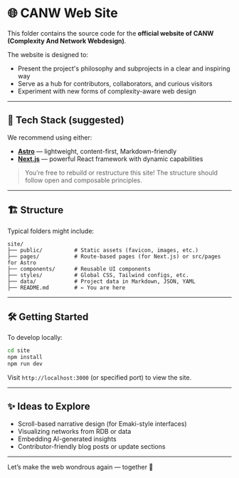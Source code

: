 # 🌐 CANW Web Site

This folder contains the source code for the **official website of CANW (Complexity And Network Webdesign)**.

The website is designed to:

- Present the project's philosophy and subprojects in a clear and inspiring way
- Serve as a hub for contributors, collaborators, and curious visitors
- Experiment with new forms of complexity-aware web design

---

## 🚀 Tech Stack (suggested)

We recommend using either:

- [**Astro**](https://astro.build) — lightweight, content-first, Markdown-friendly
- [**Next.js**](https://nextjs.org) — powerful React framework with dynamic capabilities

> You’re free to rebuild or restructure this site! The structure should follow open and composable principles.

---

## 🏗️ Structure

Typical folders might include:

```
site/
├── public/          # Static assets (favicon, images, etc.)
├── pages/           # Route-based pages (for Next.js) or src/pages for Astro
├── components/      # Reusable UI components
├── styles/          # Global CSS, Tailwind configs, etc.
├── data/            # Project data in Markdown, JSON, YAML
├── README.md        # ← You are here
```

---

## 🛠️ Getting Started

To develop locally:

```bash
cd site
npm install
npm run dev
```

Visit `http://localhost:3000` (or specified port) to view the site.

---

## ✨ Ideas to Explore

- Scroll-based narrative design (for Emaki-style interfaces)
- Visualizing networks from RDB or data
- Embedding AI-generated insights
- Contributor-friendly blog posts or update sections

---

Let’s make the web wondrous again — together 🌱
